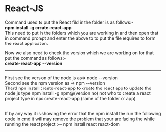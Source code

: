 # React-JS

Command used to put the React fild in the folder is as follows:-<br>
  <b>npm install -g create-react-app</b>
<br>This need to put in the folders which you are working in and then open that in command prompt and enter the above to to put the file requires to form the react application.

Now we also need to check the version which we are working on for that put the command as follows:-<br>
  <b>create-react-app --version</b>

<hr>
First see the version of the node js as=> node --version
<br>
Second see the npm version as => npm --version
<br>
Therd npn install create-react-app to create the react app to update the node js type npm install -g npm@(version no) not who to create a react project type in npx create-react-app (name of the folder or app)

<br> If by any way it is showing the error that the npm install the run the following code in cmd it will may remove the problem that your are facing the while running the react project :-- npm install react react-dom
